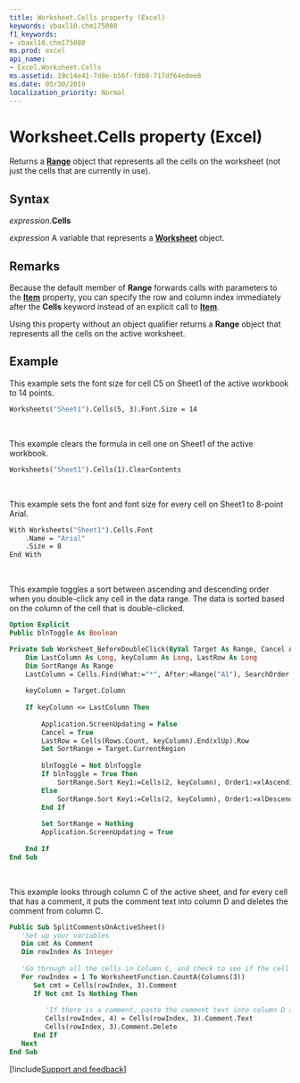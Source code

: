 ```yaml
---
title: Worksheet.Cells property (Excel)
keywords: vbaxl10.chm175080
f1_keywords:
- vbaxl10.chm175080
ms.prod: excel
api_name:
- Excel.Worksheet.Cells
ms.assetid: 19c14e41-7d8e-b56f-fd60-717df64edee8
ms.date: 05/30/2019
localization_priority: Normal
---
```



# Worksheet.Cells property (Excel)

Returns a **[Range](Excel.Range(object).md)** object that represents all the cells on the worksheet (not just the cells that are currently in use).


## Syntax

_expression_.**Cells**

_expression_ A variable that represents a **[Worksheet](Excel.Worksheet.md)** object.


## Remarks

Because the default member of **Range** forwards calls with parameters to the **[Item](Excel.Range.Item.md)** property, you can specify the row and column index immediately after the **Cells** keyword instead of an explicit call to **[Item](Excel.Range.Item.md)**.

Using this property without an object qualifier returns a **Range** object that represents all the cells on the active worksheet.


## Example

This example sets the font size for cell C5 on Sheet1 of the active workbook to 14 points.

```vb
Worksheets("Sheet1").Cells(5, 3).Font.Size = 14
```

<br/>

This example clears the formula in cell one on Sheet1 of the active workbook.

```vb
Worksheets("Sheet1").Cells(1).ClearContents
```

<br/>

This example sets the font and font size for every cell on Sheet1 to 8-point Arial.

```vb
With Worksheets("Sheet1").Cells.Font 
    .Name = "Arial" 
    .Size = 8 
End With
```

<br/>

This example toggles a sort between ascending and descending order when you double-click any cell in the data range. The data is sorted based on the column of the cell that is double-clicked.

```vb
Option Explicit
Public blnToggle As Boolean

Private Sub Worksheet_BeforeDoubleClick(ByVal Target As Range, Cancel As Boolean)
    Dim LastColumn As Long, keyColumn As Long, LastRow As Long
    Dim SortRange As Range
    LastColumn = Cells.Find(What:="*", After:=Range("A1"), SearchOrder:=xlByColumns, SearchDirection:=xlPrevious).Column
    
    keyColumn = Target.Column
    
    If keyColumn <= LastColumn Then
    
        Application.ScreenUpdating = False
        Cancel = True
        LastRow = Cells(Rows.Count, keyColumn).End(xlUp).Row
        Set SortRange = Target.CurrentRegion
        
        blnToggle = Not blnToggle
        If blnToggle = True Then
            SortRange.Sort Key1:=Cells(2, keyColumn), Order1:=xlAscending, Header:=xlYes
        Else
            SortRange.Sort Key1:=Cells(2, keyColumn), Order1:=xlDescending, Header:=xlYes
        End If
    
        Set SortRange = Nothing
        Application.ScreenUpdating = True
        
    End If
End Sub
```

<br/>

This example looks through column C of the active sheet, and for every cell that has a comment, it puts the comment text into column D and deletes the comment from column C.

```vb
Public Sub SplitCommentsOnActiveSheet()
   'Set up your variables
   Dim cmt As Comment
   Dim rowIndex As Integer
   
   'Go through all the cells in Column C, and check to see if the cell has a comment.
   For rowIndex = 1 To WorksheetFunction.CountA(Columns(3))
      Set cmt = Cells(rowIndex, 3).Comment
      If Not cmt Is Nothing Then
      
         'If there is a comment, paste the comment text into column D and delete the original comment.
         Cells(rowIndex, 4) = Cells(rowIndex, 3).Comment.Text
         Cells(rowIndex, 3).Comment.Delete
      End If
   Next
End Sub
```




[!include[Support and feedback](~/includes/feedback-boilerplate.md)]
